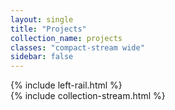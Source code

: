 ```yaml
---
layout: single
title: "Projects"
collection_name: projects
classes: "compact-stream wide"
sidebar: false
---
```

<div class="rail-container">
  <div class="rail-layout">
    {% include left-rail.html %}
    <main class="rail-main">
      {% include collection-stream.html %}
    </main>
  </div>
</div>
